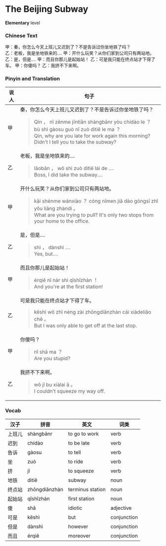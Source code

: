 # The Beijing Subway
**Elementary** level
### Chinese Text
甲：秦，你怎么今天上班儿又迟到了？不是告诉过你坐地铁了吗？<br />乙：老板，我是坐地铁来的....
甲：开什么玩笑？从你们家到公司只有两站地。
乙：是，但是....
甲：而且你那儿是起始站！
乙：可是我只能在终点站才下得了车。
甲：你傻吗？
乙：我挤不下来啊。

### Pinyin and Translation
|说人|句子|
|----|----|
|甲|秦，你怎么今天上班儿又迟到了？不是告诉过你坐地铁了吗？<blockquote>Qín ， nǐ zěnme jīntiān shàngbānr yòu chídào le ？ bù shì gàosu guò nǐ zuò dìtiě le ma ？<br />Qin, why are you late for work again this morning? Didn't I tell you to take the subway?</blockquote>|
|乙|老板，我是坐地铁来的....<blockquote>lǎobǎn ， wǒ shì zuò dìtiě lái de ....<br />Boss, I did take the subway....</blockquote>|
|甲|开什么玩笑？从你们家到公司只有两站地。<blockquote>kāi shénme wánxiào ？ cóng nǐmen jiā dào gōngsī zhǐ yǒu liǎng zhàndì 。<br />What are you trying to pull? It's only two stops from your home to the office.</blockquote>|
|乙|是，但是....<blockquote>shì ， dànshì ....<br />Yes, but....</blockquote>|
|甲|而且你那儿是起始站！<blockquote>érqiě nǐ nàr shì qǐshǐzhàn ！<br />And you're at the first station!</blockquote>|
|乙|可是我只能在终点站才下得了车。<blockquote>kěshì wǒ zhǐ néng zài zhōngdiǎnzhàn cái xiàdeliǎo chē 。<br />But I was only able to get off at the last stop.</blockquote>|
|甲|你傻吗？<blockquote>nǐ shǎ ma ？<br />Are you stupid?</blockquote>|
|乙|我挤不下来啊。<blockquote>wǒ jǐ bu xiàlai ā 。<br />I couldn't squeeze my way off.</blockquote>|
### Vocab
|汉子|拼音|英文|词类|
|----|----|----|----|
|上班儿|shàngbānr|to go to work|verb|
|迟到|chídào|to be late|verb|
|告诉|gàosu|to tell|verb|
|坐|zuò|to ride|verb|
|挤|jǐ|to squeeze|verb|
|地铁|dìtiě|subway|noun|
|终点站|zhōngdiǎnzhàn|terminus station|noun|
|起始站|qǐshǐzhàn|first station|noun|
|傻|shǎ|idiotic|adjective|
|可是|kěshì|but|conjunction|
|但是|dànshì|however|conjunction|
|而且|érqiě|moreover|conjunction|
